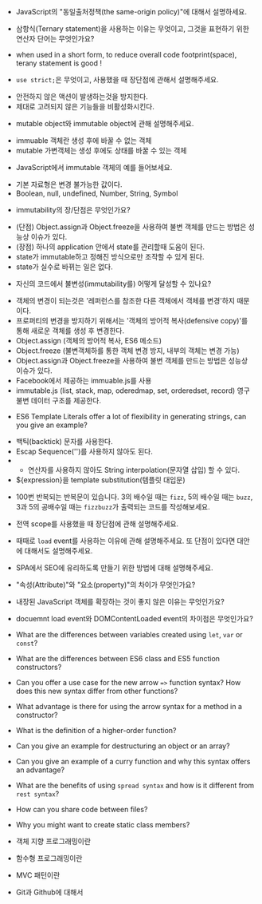 
* JavaScript의 "동일출처정책(the same-origin policy)"에 대해서 설명하세요.

* 삼항식(Ternary statement)을 사용하는 이유는 무엇이고, 그것을 표현하기 위한 연산자 단어는 무엇인가요?
- when used in a short form, to reduce overall code footprint(space), terany statement is good !

* `use strict;`은 무엇이고, 사용했을 때 장단점에 관해서 설명해주세요.
- 안전하지 않은 액션이 발생하는것을 방지한다.
- 제대로 고려되지 않은 기능들을 비활성화시킨다.

* mutable object와 immutable object에 관해 설명해주세요.
- immuable 객체란 생성 후에 바꿀 수 없는 객체
- mutable 가변객체는 생성 후에도 상태를 바꿀 수 있는 객체

* JavaScript에서 immutable 객체의 예를 들어보세요.
- 기본 자료형은 변경 불가능한 값이다. 
- Boolean, null, undefined, Number, String, Symbol

* immutability의 장/단점은 무엇인가요?
- (단점) Object.assign과 Object.freeze을 사용하여 불변 객체를 만드는 방법은 성능상 이슈가 있다.
- (장점) 하나의 application 안에서 state를 관리할때 도움이 된다. 
- state가 immutable하고 정해진 방식으로만 조작할 수 있게 된다.
- state가 실수로 바뀌는 일은 없다.

* 자신의 코드에서 불변성(immutability를) 어떻게 달성할 수 있나요?
- 객체의 변경이 되는것은 '레퍼런스를 참조한 다른 객체에서 객체를 변경'하지 때문이다. 
- 프로퍼티의 변경을 방지하기 위해서는 '객체의 방어적 복사(defensive copy)'를 통해 새로운 객체를 생성 후 변경한다.
- Object.assign (객체의 방어적 복사, ES6 메소드)
- Object.freeze (불변객체하를 통한 객체 변경 방지, 내부의 객체는 변경 가능)
- Object.assign과 Object.freeze을 사용하여 불변 객체를 만드는 방법은 성능상 이슈가 있다.
- Facebook에서 제공하는 immuable.js를 사용 
- immutable.js (list, stack, map, oderedmap, set, orderedset, record) 영구 불변 데이터 구조를 제공한다.

* ES6 Template Literals offer a lot of flexibility in generating strings, can you give an example?
- 백틱(backtick) 문자를 사용한다.
- Escap Sequence('\')를 사용하지 않아도 된다.
- + 연산자를 사용하지 않아도 String interpolation(문자열 삽입) 할 수 있다.
- ${expression}을 template substitution(템플릿 대입문)

* 100번 반복되는 반복문이 있습니다. 3의 배수일 때는 `fizz`, 5의 배수일 때는 `buzz`, 3과 5의 공배수일 때는 `fizzbuzz`가 출력되는 코드를 작성해보세요.

* 전역 scope를 사용했을 때 장단점에 관해 설명해주세요.

* 때때로 `load` event를 사용하는 이유에 관해 설명해주세요. 또 단점이 있다면 대안에 대해서도 설명해주세요.

* SPA에서 SEO에 유리하도록 만들기 위한 방법에 대해 설명해주세요.

* "속성(Attribute)"와 "요소(property)"의 차이가 무엇인가요?

* 내장된 JavaScript 객체를 확장하는 것이 좋지 않은 이유는 무엇인가요?

* docuemnt load event와 DOMContentLoaded event의 차이점은 무엇인가요?

* What are the differences between variables created using `let`, `var` or `const`?
* What are the differences between ES6 class and ES5 function constructors?
* Can you offer a use case for the new arrow `=>` function syntax? How does this new syntax differ from other functions?
* What advantage is there for using the arrow syntax for a method in a constructor?
* What is the definition of a higher-order function?
* Can you give an example for destructuring an object or an array?

* Can you give an example of a curry function and why this syntax offers an advantage?
* What are the benefits of using `spread syntax` and how is it different from `rest syntax`?
* How can you share code between files?
* Why you might want to create static class members?
* 객체 지향 프로그래밍이란
* 함수형 프로그래밍이란
* MVC 패턴이란
* Git과 Github에 대해서
